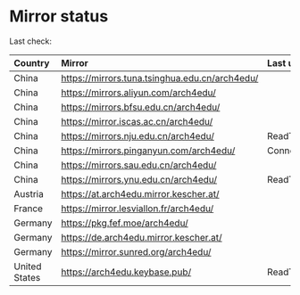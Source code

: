 <script src="./time.js"></script>
# Mirror status
Last check: <script type="text/javascript">localize(1674256748.0717292);</script>

|Country|Mirror|Last update|
|:------|:-----|:----------|
|China|https://mirrors.tuna.tsinghua.edu.cn/arch4edu/|<script type="text/javascript">localize(1674239681);</script>|
|China|https://mirrors.aliyun.com/arch4edu/|<script type="text/javascript">localize(1674239681);</script>|
|China|https://mirrors.bfsu.edu.cn/arch4edu/|<script type="text/javascript">localize(1674239681);</script>|
|China|https://mirror.iscas.ac.cn/arch4edu/|<script type="text/javascript">localize(1674239681);</script>|
|China|https://mirrors.nju.edu.cn/arch4edu/|ReadTimeout|
|China|https://mirrors.pinganyun.com/arch4edu/|ConnectionError|
|China|https://mirrors.sau.edu.cn/arch4edu/|<script type="text/javascript">localize(1673850842);</script>|
|China|https://mirrors.ynu.edu.cn/arch4edu/|ReadTimeout|
|Austria|https://at.arch4edu.mirror.kescher.at/|<script type="text/javascript">localize(1674239681);</script>|
|France|https://mirror.lesviallon.fr/arch4edu/|<script type="text/javascript">localize(1674153500);</script>|
|Germany|https://pkg.fef.moe/arch4edu/|<script type="text/javascript">localize(1674239681);</script>|
|Germany|https://de.arch4edu.mirror.kescher.at/|<script type="text/javascript">localize(1674239681);</script>|
|Germany|https://mirror.sunred.org/arch4edu/|<script type="text/javascript">localize(1674239681);</script>|
|United States|https://arch4edu.keybase.pub/|ReadTimeout|

<script src="./tablefilter/tablefilter.js"></script>
<script src="./table.js"></script>